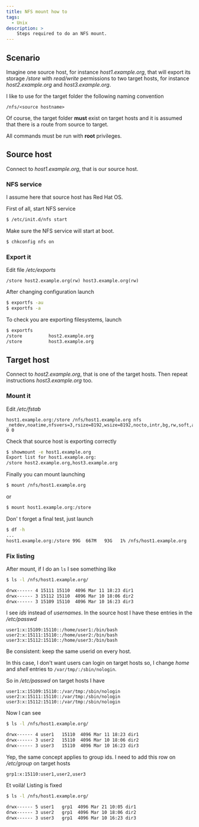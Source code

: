 ```yaml
---
title: NFS mount how to
tags:
  - Unix
description: >
    Steps required to do an NFS mount.
---
```


## Scenario

Imagine one source host, for instance *host1.example.org*, that will export its storage */store* with *read/write* permissions to two target hosts, for instance *host2.example.org* and *host3.example.org*.

I like to use for the target folder the following naming convention

```
/nfs/<source hostname>
```

Of course, the target folder **must** exist on target hosts and it is assumed that there is a route from source to target.

<div class="alert alert-warning">All commands must be run with <strong>root</strong> privileges.</div>


## Source host

Connect to *host1.example.org*, that is our source host.

### NFS service

<div class="alert alert-info">I assume here that source host has Red Hat OS.</div>

First of all, start NFS service

```bash
$ /etc/init.d/nfs start
```

Make sure the NFS service will start at boot.

```bash
$ chkconfig nfs on
```

### Export it

Edit file */etc/exports*

```
/store host2.example.org(rw) host3.example.org(rw)
```

After changing configuration launch

```bash
$ exportfs -au
$ exportfs -a
```

To check you are exporting filesystems, launch

```bash
$ exportfs
/store          host2.example.org
/store          host3.example.org
```

## Target host

Connect to *host2.example.org*, that is one of the target hosts. Then repeat instructions *host3.example.org* too.

### Mount it

Edit */etc/fstab*

```
host1.example.org:/store /nfs/host1.example.org nfs _netdev,noatime,nfsvers=3,rsize=8192,wsize=8192,nocto,intr,bg,rw,soft,actimeo=300 0 0
```

Check that source host is exporting correctly

```bash
$ showmount -e host1.example.org
Export list for host1.example.org:
/store host2.example.org,host3.example.org
```

Finally you can mount launching

```bash
$ mount /nfs/host1.example.org
```
or

```bash
$ mount host1.example.org:/store
```

Don' t forget a final test, just launch

```bash
$ df -h
...
host1.example.org:/store 99G  667M   93G   1% /nfs/host1.example.org
```

### Fix listing

After mount, if I do an `ls` I see something like

```bash
$ ls -l /nfs/host1.example.org/

drwx------ 4 15111 15110  4096 Mar 11 18:23 dir1
drwx------ 3 15112 15110  4096 Mar 10 18:06 dir2
drwx------ 3 15109 15110  4096 Mar 10 16:23 dir3
```

I see *ids* instead of *usernames*. In the source host I have these entries in the */etc/passwd*

```
user1:x:15109:15110::/home/user1:/bin/bash
user2:x:15111:15110::/home/user2:/bin/bash
user3:x:15112:15110::/home/user3:/bin/bash
```

Be consistent: keep the same userid on every host.

In this case, I don't want users can login on target hosts so, I change *home* and *shell* entries to `/var/tmp/:/sbin/nologin`.

So in */etc/passwd* on target hosts I have

```
user1:x:15109:15110::/var/tmp:/sbin/nologin
user2:x:15111:15110::/var/tmp:/sbin/nologin
user3:x:15112:15110::/var/tmp:/sbin/nologin
```

Now I can see

```bash
$ ls -l /nfs/host1.example.org/

drwx------ 4 user1   15110  4096 Mar 11 18:23 dir1
drwx------ 3 user2   15110  4096 Mar 10 18:06 dir2
drwx------ 3 user3   15110  4096 Mar 10 16:23 dir3
```

Yep, the same concept applies to group ids. I need to add this row on */etc/group* on target hosts

```
grp1:x:15110:user1,user2,user3
```

Et voilà! Listing is fixed

```bash
$ ls -l /nfs/host1.example.org/

drwx------ 5 user1   grp1  4096 Mar 21 10:05 dir1
drwx------ 3 user2   grp1  4096 Mar 10 18:06 dir2
drwx------ 3 user3   grp1  4096 Mar 10 16:23 dir3
```
